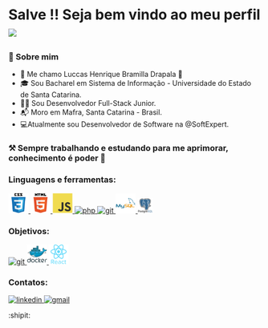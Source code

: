 # Salve !! Seja bem vindo ao meu perfil <img src="https://github.com/blackcater/blackcater/raw/main/images/Hi.gif" height="32" />

### :book: Sobre mim 

- :metal: Me chamo Luccas Henrique Bramilla Drapala 	:triangular_flag_on_post:
- :mortar_board: Sou Bacharel em Sistema de Informação - Universidade do Estado de Santa Catarina.
- :technologist: Sou Desenvolvedor Full-Stack Junior.
- :mailbox_with_mail: Moro em Mafra, Santa Catarina - Brasil.
- :computer:Atualmente sou Desenvolvedor de Software na @SoftExpert.

### :hammer_and_pick: Sempre trabalhando e estudando para me aprimorar, conhecimento é poder :triangular_flag_on_post:

<h3 align="left">Linguagens e ferramentas:</h3>

  <a href="https://www.w3schools.com/css/" target="_blank"> 
    <img src="https://raw.githubusercontent.com/devicons/devicon/master/icons/css3/css3-original-wordmark.svg" alt="css3" width="40" height="40"/> 
  </a>
  <a href="https://www.w3.org/html/" target="_blank"> 
    <img src="https://raw.githubusercontent.com/devicons/devicon/master/icons/html5/html5-original-wordmark.svg" alt="html5" width="40" height="40"/> 
  </a> 
  <a href="https://developer.mozilla.org/en-US/docs/Web/JavaScript" target="_blank"> <img src="https://raw.githubusercontent.com/devicons/devicon/master/icons/javascript/javascript-original.svg" alt="javascript" width="40" height="40"/> 
  </a> 
  <a href="https://www.php.net/" target="_blank"> 
    <img src="https://www.php.net/images/logos/new-php-logo.svg" alt="php" width="70" height="45"/> 
  </a>
  <a href="https://git-scm.com/" target="_blank"> 
    <img src="https://www.vectorlogo.zone/logos/git-scm/git-scm-icon.svg" alt="git" width="40" height="40"/> 
  </a>
  <a href="https://www.mysql.com/" target="_blank"> <img src="https://raw.githubusercontent.com/devicons/devicon/master/icons/mysql/mysql-original-wordmark.svg" alt="mysql" width="40" height="40"/> 
  </a>  
  <a href="https://www.postgresql.org" target="_blank"> <img src="https://raw.githubusercontent.com/devicons/devicon/master/icons/postgresql/postgresql-original-wordmark.svg" alt="linkedin" width="30" height="30"/> 
  </a>
  
  <h3 align="left">Objetivos:</h3>
  
  <a href="https://laravel.com/" target="_blank"> 
    <img src="https://laravel.com/img/logomark.min.svg" alt="git" width="40" height="40"/> 
  </a> 
  <a href="https://www.docker.com/" target="_blank"> 
    <img src="https://raw.githubusercontent.com/devicons/devicon/master/icons/docker/docker-original-wordmark.svg" alt="docker" width="40" height="40"/> 
  </a> 
  <a href="https://pt-br.reactjs.org/" target="_blank"> <img src="https://raw.githubusercontent.com/devicons/devicon/master/icons/react/react-original-wordmark.svg" width="40" height="40"/> 
  </a>  

<h3 align="left">Contatos:</h3>

  <a href="https://www.linkedin.com/in/luccas-henrique-brambilla-drapala-6b4672153/" target="_blank"> 
    <img src="https://raw.githubusercontent.com/rahuldkjain/github-profile-readme-generator/master/src/images/icons/Social/linked-in-alt.svg" alt="linkedin" width="30"       height="30"/> 
  </a> 
  <a href="mailto:name@rapidtables.com" target="_blank">
    <img src="https://upload.wikimedia.org/wikipedia/commons/thumb/0/0b/Logo_Gmail_%282015-2020%29.svg/256px-Logo_Gmail_%282015-2020%29.svg.png" alt="gmail" width="30" height="20"/></a>
  

 :shipit:
